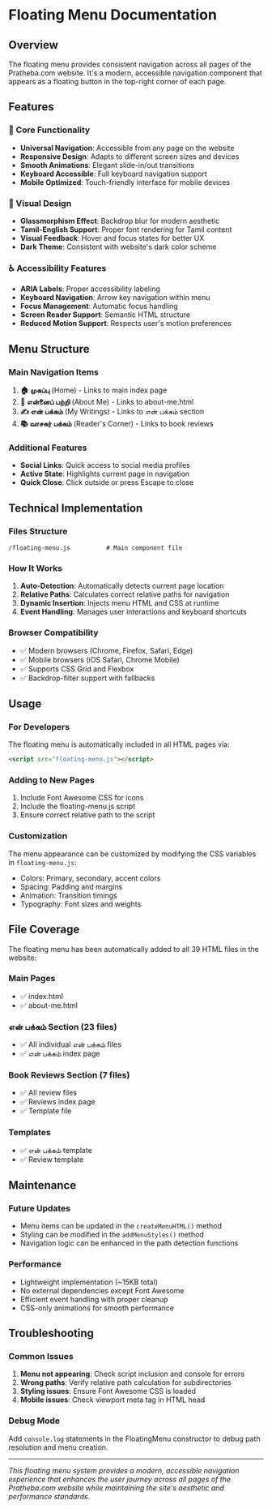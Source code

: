 # Floating Menu Documentation

## Overview
The floating menu provides consistent navigation across all pages of the Pratheba.com website. It's a modern, accessible navigation component that appears as a floating button in the top-right corner of each page.

## Features

### 🎯 Core Functionality
- **Universal Navigation**: Accessible from any page on the website
- **Responsive Design**: Adapts to different screen sizes and devices
- **Smooth Animations**: Elegant slide-in/out transitions
- **Keyboard Accessible**: Full keyboard navigation support
- **Mobile Optimized**: Touch-friendly interface for mobile devices

### 🎨 Visual Design
- **Glassmorphism Effect**: Backdrop blur for modern aesthetic
- **Tamil-English Support**: Proper font rendering for Tamil content
- **Visual Feedback**: Hover and focus states for better UX
- **Dark Theme**: Consistent with website's dark color scheme

### ♿ Accessibility Features
- **ARIA Labels**: Proper accessibility labeling
- **Keyboard Navigation**: Arrow key navigation within menu
- **Focus Management**: Automatic focus handling
- **Screen Reader Support**: Semantic HTML structure
- **Reduced Motion Support**: Respects user's motion preferences

## Menu Structure

### Main Navigation Items
1. **🏠 முகப்பு** (Home) - Links to main index page
2. **👤 என்னைப் பற்றி** (About Me) - Links to about-me.html
3. **✍️ என் பக்கம்** (My Writings) - Links to என் பக்கம் section
4. **📚 வாசகர் பக்கம்** (Reader's Corner) - Links to book reviews

### Additional Features
- **Social Links**: Quick access to social media profiles
- **Active State**: Highlights current page in navigation
- **Quick Close**: Click outside or press Escape to close

## Technical Implementation

### Files Structure
```
/floating-menu.js          # Main component file
```

### How It Works
1. **Auto-Detection**: Automatically detects current page location
2. **Relative Paths**: Calculates correct relative paths for navigation
3. **Dynamic Insertion**: Injects menu HTML and CSS at runtime
4. **Event Handling**: Manages user interactions and keyboard shortcuts

### Browser Compatibility
- ✅ Modern browsers (Chrome, Firefox, Safari, Edge)
- ✅ Mobile browsers (iOS Safari, Chrome Mobile)
- ✅ Supports CSS Grid and Flexbox
- ✅ Backdrop-filter support with fallbacks

## Usage

### For Developers
The floating menu is automatically included in all HTML pages via:
```html
<script src="floating-menu.js"></script>
```

### Adding to New Pages
1. Include Font Awesome CSS for icons
2. Include the floating-menu.js script
3. Ensure correct relative path to the script

### Customization
The menu appearance can be customized by modifying the CSS variables in `floating-menu.js`:
- Colors: Primary, secondary, accent colors
- Spacing: Padding and margins
- Animation: Transition timings
- Typography: Font sizes and weights

## File Coverage
The floating menu has been automatically added to all 39 HTML files in the website:

### Main Pages
- ✅ index.html
- ✅ about-me.html

### என் பக்கம் Section (23 files)
- ✅ All individual என் பக்கம் files
- ✅ என் பக்கம் index page

### Book Reviews Section (7 files)
- ✅ All review files
- ✅ Reviews index page
- ✅ Template file

### Templates
- ✅ என் பக்கம் template
- ✅ Review template

## Maintenance

### Future Updates
- Menu items can be updated in the `createMenuHTML()` method
- Styling can be modified in the `addMenuStyles()` method
- Navigation logic can be enhanced in the path detection functions

### Performance
- Lightweight implementation (~15KB total)
- No external dependencies except Font Awesome
- Efficient event handling with proper cleanup
- CSS-only animations for smooth performance

## Troubleshooting

### Common Issues
1. **Menu not appearing**: Check script inclusion and console for errors
2. **Wrong paths**: Verify relative path calculation for subdirectories
3. **Styling issues**: Ensure Font Awesome CSS is loaded
4. **Mobile issues**: Check viewport meta tag in HTML head

### Debug Mode
Add `console.log` statements in the FloatingMenu constructor to debug path resolution and menu creation.

---

*This floating menu system provides a modern, accessible navigation experience that enhances the user journey across all pages of the Pratheba.com website while maintaining the site's aesthetic and performance standards.*
